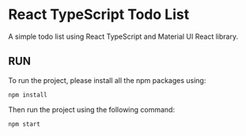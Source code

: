 # React TypeScript Todo List

A simple todo list using React TypeScript and Material UI React library.

## RUN

To run the project, please install all the npm packages using:

```
npm install
```

Then run the project using the following command:

```
npm start
```
